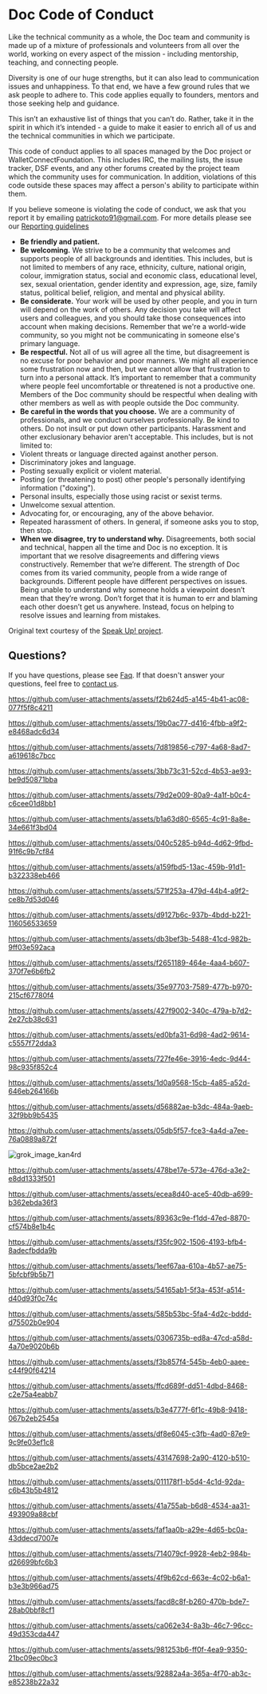 # Doc Code of Conduct

Like the technical community as a whole, the Doc team and community is made up of a mixture of professionals and volunteers from all over the world, working on every aspect of the mission - including mentorship, teaching, and connecting people.

Diversity is one of our huge strengths, but it can also lead to communication issues and unhappiness. To that end, we have a few ground rules that we ask people to adhere to. This code applies equally to founders, mentors and those seeking help and guidance.

This isn’t an exhaustive list of things that you can’t do. Rather, take it in the spirit in which it’s intended - a guide to make it easier to enrich all of us and the technical communities in which we participate.

This code of conduct applies to all spaces managed by the Doc project or WalletConnectFoundation. This includes IRC, the mailing lists, the issue tracker, DSF events, and any other forums created by the project team which the community uses for communication. In addition, violations of this code outside these spaces may affect a person's ability to participate within them.

If you believe someone is violating the code of conduct, we ask that you report it by emailing [patrickoto91@gmail.com](mailto:patrickoto91@gmail.com). For more details please see our [Reporting guidelines](https://github.com/AfricaCryptoChainx-Ecosystem/.github/blob/main/CODE_OF_CONDUCT.md)

- **Be friendly and patient.**
- **Be welcoming.** We strive to be a community that welcomes and supports people of all backgrounds and identities. This includes, but is not limited to members of any race, ethnicity, culture, national origin, colour, immigration status, social and economic class, educational level, sex, sexual orientation, gender identity and expression, age, size, family status, political belief, religion, and mental and physical ability.
- **Be considerate.** Your work will be used by other people, and you in turn will depend on the work of others. Any decision you take will affect users and colleagues, and you should take those consequences into account when making decisions. Remember that we're a world-wide community, so you might not be communicating in someone else's primary language.
- **Be respectful.** Not all of us will agree all the time, but disagreement is no excuse for poor behavior and poor manners. We might all experience some frustration now and then, but we cannot allow that frustration to turn into a personal attack. It’s important to remember that a community where people feel uncomfortable or threatened is not a productive one. Members of the Doc community should be respectful when dealing with other members as well as with people outside the Doc community.
- **Be careful in the words that you choose.** We are a community of professionals, and we conduct ourselves professionally. Be kind to others. Do not insult or put down other participants. Harassment and other exclusionary behavior aren't acceptable. This includes, but is not limited to: 
 - Violent threats or language directed against another person.
 - Discriminatory jokes and language.
 - Posting sexually explicit or violent material.
 - Posting (or threatening to post) other people's personally identifying information ("doxing").
 - Personal insults, especially those using racist or sexist terms.
 - Unwelcome sexual attention.
 - Advocating for, or encouraging, any of the above behavior.
 - Repeated harassment of others. In general, if someone asks you to stop, then stop.
- **When we disagree, try to understand why.** Disagreements, both social and technical, happen all the time and Doc is no exception. It is important that we resolve disagreements and differing views constructively. Remember that we’re different. The strength of Doc comes from its varied community, people from a wide range of backgrounds. Different people have different perspectives on issues. Being unable to understand why someone holds a viewpoint doesn’t mean that they’re wrong. Don’t forget that it is human to err and blaming each other doesn’t get us anywhere. Instead, focus on helping to resolve issues and learning from mistakes.

Original text courtesy of the [Speak Up! project](http://web.archive.org/web/20141109123859/http://speakup.io/coc.html).

## Questions?

If you have questions, please see [Faq](https://github.com/AfricaCryptoChainx-Ecosystem/.github/blob/main/FAQ.md). If that doesn't answer your questions, feel free to [contact us](mailto:patrickoto91@gmail.com).

https://github.com/user-attachments/assets/f2b624d5-a145-4b41-ac08-077f5f8c4211



https://github.com/user-attachments/assets/19b0ac77-d416-4fbb-a9f2-e8468adc6d34



https://github.com/user-attachments/assets/7d819856-c797-4a68-8ad7-a619618c7bcc



https://github.com/user-attachments/assets/3bb73c31-52cd-4b53-ae93-be9d50871bba



https://github.com/user-attachments/assets/79d2e009-80a9-4a1f-b0c4-c6cee01d8bb1



https://github.com/user-attachments/assets/b1a63d80-6565-4c91-8a8e-34e661f3bd04



https://github.com/user-attachments/assets/040c5285-b94d-4d62-9fbd-91f6c9b7cf84



https://github.com/user-attachments/assets/a159fbd5-13ac-459b-91d1-b322338eb466



https://github.com/user-attachments/assets/571f253a-479d-44b4-a9f2-ce8b7d53d046



https://github.com/user-attachments/assets/d9127b6c-937b-4bdd-b221-116056533659



https://github.com/user-attachments/assets/db3bef3b-5488-41cd-982b-9ff03e592aca



https://github.com/user-attachments/assets/f2651189-464e-4aa4-b607-370f7e6b6fb2



https://github.com/user-attachments/assets/35e97703-7589-477b-b970-215cf67780f4



https://github.com/user-attachments/assets/427f9002-340c-479a-b7d2-2e27cb38c631



https://github.com/user-attachments/assets/ed0bfa31-6d98-4ad2-9614-c5557f72dda3



https://github.com/user-attachments/assets/727fe46e-3916-4edc-9d44-98c935f852c4



https://github.com/user-attachments/assets/1d0a9568-15cb-4a85-a52d-646eb264166b



https://github.com/user-attachments/assets/d56882ae-b3dc-484a-9aeb-32f9bb9b5435



https://github.com/user-attachments/assets/05db5f57-fce3-4a4d-a7ee-76a0889a872f

![grok_image_kan4rd](https://github.com/user-attachments/assets/446e5045-77b6-4a07-a4a2-603766be5dda)


https://github.com/user-attachments/assets/478be17e-573e-476d-a3e2-e8dd1333f501



https://github.com/user-attachments/assets/ecea8d40-ace5-40db-a699-b362ebda36f3



https://github.com/user-attachments/assets/89363c9e-f1dd-47ed-8870-cf574b8e1b4c



https://github.com/user-attachments/assets/f35fc902-1506-4193-bfb4-8adecfbdda9b



https://github.com/user-attachments/assets/1eef67aa-610a-4b57-ae75-5bfcbf9b5b71



https://github.com/user-attachments/assets/54165ab1-5f3a-453f-a514-d40d93f0c74c



https://github.com/user-attachments/assets/585b53bc-5fa4-4d2c-bddd-d75502b0e904



https://github.com/user-attachments/assets/0306735b-ed8a-47cd-a58d-4a70e9020b6b



https://github.com/user-attachments/assets/f3b857f4-545b-4eb0-aaee-c44f90f64214



https://github.com/user-attachments/assets/ffcd689f-dd51-4dbd-8468-c2e75a4eabb7



https://github.com/user-attachments/assets/b3e4777f-6f1c-49b8-9418-067b2eb2545a



https://github.com/user-attachments/assets/df8e6045-c3fb-4ad0-87e9-9c9fe03ef1c8



https://github.com/user-attachments/assets/43147698-2a90-4120-b510-db5bce2ae2b2



https://github.com/user-attachments/assets/011178f1-b5d4-4c1d-92da-c6b43b5b4812



https://github.com/user-attachments/assets/41a755ab-b6d8-4534-aa31-493909a88cbf



https://github.com/user-attachments/assets/faf1aa0b-a29e-4d65-bc0a-43ddecd7007e



https://github.com/user-attachments/assets/714079cf-9928-4eb2-984b-d26699bfc6b3



https://github.com/user-attachments/assets/4f9b62cd-663e-4c02-b6a1-b3e3b966ad75



https://github.com/user-attachments/assets/facd8c8f-b260-470b-bde7-28ab0bbf8cf1



https://github.com/user-attachments/assets/ca062e34-8a3b-46c7-96cc-49d353cda447



https://github.com/user-attachments/assets/981253b6-ff0f-4ea9-9350-21bc09ec0bc3



https://github.com/user-attachments/assets/92882a4a-365a-4f70-ab3c-e85238b22a32

